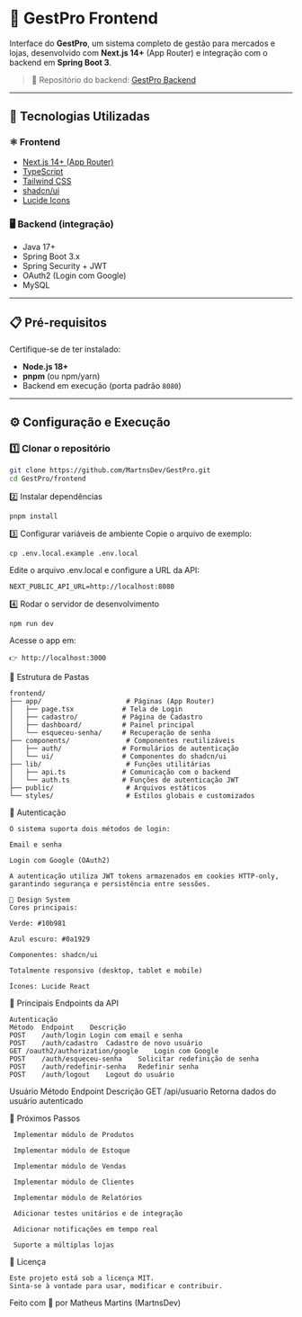 # 🛒 GestPro Frontend

Interface do **GestPro**, um sistema completo de gestão para mercados e lojas, desenvolvido com **Next.js 14+** (App Router) e integração com o backend em **Spring Boot 3**.

> 🔗 Repositório do backend: [GestPro Backend](https://github.com/MartnsDev/GestPro/tree/main/backend)

---

## 🚀 Tecnologias Utilizadas

### ⚛️ Frontend
- [Next.js 14+ (App Router)](https://nextjs.org/)
- [TypeScript](https://www.typescriptlang.org/)
- [Tailwind CSS](https://tailwindcss.com/)
- [shadcn/ui](https://ui.shadcn.com/)
- [Lucide Icons](https://lucide.dev/)

### 🖥️ Backend (integração)
- Java 17+
- Spring Boot 3.x
- Spring Security + JWT
- OAuth2 (Login com Google)
- MySQL

---

## 📋 Pré-requisitos

Certifique-se de ter instalado:

- **Node.js 18+**
- **pnpm** (ou npm/yarn)
- Backend em execução (porta padrão `8080`)

---

## ⚙️ Configuração e Execução

### 1️⃣ Clonar o repositório
```bash
git clone https://github.com/MartnsDev/GestPro.git
cd GestPro/frontend
```
2️⃣ Instalar dependências
```
pnpm install
```
3️⃣ Configurar variáveis de ambiente
Copie o arquivo de exemplo:

```
cp .env.local.example .env.local
```
Edite o arquivo .env.local e configure a URL da API:
```
NEXT_PUBLIC_API_URL=http://localhost:8080
```
4️⃣ Rodar o servidor de desenvolvimento
```
npm run dev
```
Acesse o app em:
```
👉 http://localhost:3000
```

📁 Estrutura de Pastas
```
frontend/
├── app/                     # Páginas (App Router)
│   ├── page.tsx            # Tela de Login
│   ├── cadastro/           # Página de Cadastro
│   ├── dashboard/          # Painel principal
│   └── esqueceu-senha/     # Recuperação de senha
├── components/              # Componentes reutilizáveis
│   ├── auth/               # Formulários de autenticação
│   └── ui/                 # Componentes do shadcn/ui
├── lib/                     # Funções utilitárias
│   ├── api.ts              # Comunicação com o backend
│   └── auth.ts             # Funções de autenticação JWT
├── public/                  # Arquivos estáticos
└── styles/                  # Estilos globais e customizados
```
🔐 Autenticação
```
O sistema suporta dois métodos de login:

Email e senha

Login com Google (OAuth2)

A autenticação utiliza JWT tokens armazenados em cookies HTTP-only, garantindo segurança e persistência entre sessões.

🎨 Design System
Cores principais:

Verde: #10b981

Azul escuro: #0a1929

Componentes: shadcn/ui

Totalmente responsivo (desktop, tablet e mobile)

Ícones: Lucide React
```

📡 Principais Endpoints da API
```
Autenticação
Método	Endpoint	Descrição
POST	/auth/login	Login com email e senha
POST	/auth/cadastro	Cadastro de novo usuário
GET	/oauth2/authorization/google	Login com Google
POST	/auth/esqueceu-senha	Solicitar redefinição de senha
POST	/auth/redefinir-senha	Redefinir senha
POST	/auth/logout	Logout do usuário
```
Usuário
Método	Endpoint	Descrição
GET	/api/usuario	Retorna dados do usuário autenticado

🧩 Próximos Passos
```
 Implementar módulo de Produtos

 Implementar módulo de Estoque

 Implementar módulo de Vendas

 Implementar módulo de Clientes

 Implementar módulo de Relatórios

 Adicionar testes unitários e de integração

 Adicionar notificações em tempo real

 Suporte a múltiplas lojas
```
📜 Licença
```
Este projeto está sob a licença MIT.
Sinta-se à vontade para usar, modificar e contribuir.
```

Feito com 💚 por Matheus Martins (MartnsDev)
